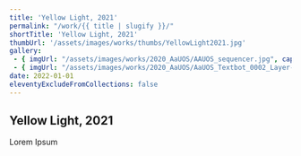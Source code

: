 ```yaml
---
title: 'Yellow Light, 2021'
permalink: "/work/{{ title | slugify }}/"
shortTitle: 'Yellow Light, 2021'
thumbUrl: '/assets/images/works/thumbs/YellowLight2021.jpg'
gallery:
 - { imgUrl: "/assets/images/works/2020_AaUOS/AAUOS_sequencer.jpg", caption: "" }
 - { imgUrl: "/assets/images/works/2020_AaUOS/AaUOS_Textbot_0002_Layer-20.jpg", caption: "" }
date: 2022-01-01
eleventyExcludeFromCollections: false
---
```



<div class="Grid Grid--gutters Grid--full large-Grid--fit">
  <div class="Grid-cell">
    <div class='headerGroup'>
      <h2>Yellow Light, 2021</h2>
      <p>Lorem Ipsum</p>
    </div>
  </div>
</div>
